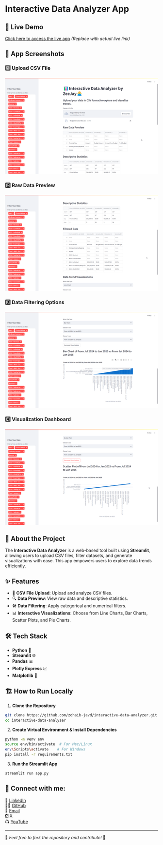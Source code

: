 # Interactive Data Analyzer App

## 🚀 Live Demo
[Click here to access the live app](#) *(Replace with actual live link)*

## 📸 App Screenshots

### 1️⃣ Upload CSV File
![Screenshot 1](./image/screenshot1.png)

### 2️⃣ Raw Data Preview
![Screenshot 2](./image/screenshot2.png)

### 3️⃣ Data Filtering Options
![Screenshot 3](./image/screenshot3.png)

### 4️⃣ Visualization Dashboard
![Screenshot 4](./image/screenshot4.png)

## 📜 About the Project
The **Interactive Data Analyzer** is a web-based tool built using **Streamlit**, allowing users to upload CSV files, filter datasets, and generate visualizations with ease. This app empowers users to explore data trends efficiently.

## ✨ Features
- 📂 **CSV File Upload**: Upload and analyze CSV files.
- 🔍 **Data Preview**: View raw data and descriptive statistics.
- 🛠 **Data Filtering**: Apply categorical and numerical filters.
- 📊 **Interactive Visualizations**: Choose from Line Charts, Bar Charts, Scatter Plots, and Pie Charts.

## 🛠 Tech Stack
- **Python** 🐍
- **Streamlit** 🌐
- **Pandas** 📊
- **Plotly Express** 📈
- **Matplotlib** 🎨

## 🏗️ How to Run Locally
1. **Clone the Repository**
```bash
git clone https://github.com/zohaib-javd/interactive-data-analyzer.git
cd interactive-data-analyzer
```
2. **Create Virtual Environment & Install Dependencies**
```bash
python -m venv env
source env/bin/activate  # For Mac/Linux
env\Scripts\activate    # For Windows
pip install -r requirements.txt
```
3. **Run the Streamlit App**
```bash
streamlit run app.py
```

## 💬 Connect with me:

🔗 [LinkedIn](https://www.linkedin.com/in/zohaib-javd)  
👨‍💻 [GitHub](https://www.github.com/zohaib-javd)  
📧 [Email](mailto:zohaibjaved@gmail.com)  
❎ [X](https://x.com/zohaibjaved)  
📺 [YouTube](https://www.youtube.com/@Zohaib-Javed)  

---
📌 *Feel free to fork the repository and contribute!* 🎯

